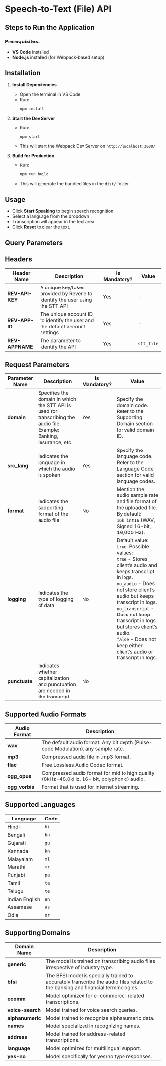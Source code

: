 # Speech-to-Text (File) API

## Steps to Run the Application

### Prerequisites:

- **VS Code** installed
- **Node.js** installed (for Webpack-based setup)

## Installation

1. **Install Dependencies**

   - Open the terminal in VS Code
   - Run:
     ```sh
     npm install
     ```

2. **Start the Dev Server**

   - Run:
     ```sh
     npm start
     ```
   - This will start the Webpack Dev Server on `http://localhost:3000/`

3. **Build for Production**

   - Run:
     ```sh
     npm run build
     ```
   - This will generate the bundled files in the `dist/` folder

## Usage

- Click **Start Speaking** to begin speech recognition.
- Select a language from the dropdown .
- Transcription will appear in the text area.
- Click **Reset** to clear the text.

## Query Parameters

## Headers

| Header Name     | Description                                                                   | Is Mandatory? | Value      |
| --------------- | ----------------------------------------------------------------------------- | ------------- | ---------- |
| **REV-API-KEY** | A unique key/token provided by Reverie to identify the user using the STT API | Yes           | -          |
| **REV-APP-ID**  | The unique account ID to identify the user and the default account settings   | Yes           | -          |
| **REV-APPNAME** | The parameter to identify the API                                             | Yes           | `stt_file` |

## Request Parameters

| Parameter Name | Description                                                                                                          | Is Mandatory? | Value                                                                                                                                                                                                                                                                                                                                                |
| -------------- | -------------------------------------------------------------------------------------------------------------------- | ------------- | ---------------------------------------------------------------------------------------------------------------------------------------------------------------------------------------------------------------------------------------------------------------------------------------------------------------------------------------------------- |
| **domain**     | Specifies the domain in which the STT API is used for transcribing the audio file. Example: Banking, Insurance, etc. | Yes           | Specify the domain code. Refer to the Supporting Domain section for valid domain ID.                                                                                                                                                                                                                                                                 |
| **src_lang**   | Indicates the language in which the audio is spoken                                                                  | Yes           | Specify the language code. Refer to the Language Code section for valid language codes.                                                                                                                                                                                                                                                              |
| **format**     | Indicates the supporting format of the audio file                                                                    | No            | Mention the audio sample rate and file format of the uploaded file. By default: `16k_int16` (WAV, Signed 16-bit, 16,000 Hz).                                                                                                                                                                                                                         |
| **logging**    | Indicates the type of logging of data                                                                                | No            | Default value: `true`. Possible values: <br> `true` - Stores client’s audio and keeps transcript in logs. <br> `no_audio` - Does not store client’s audio but keeps transcript in logs. <br> `no_transcript` - Does not keep transcript in logs but stores client’s audio. <br> `false` - Does not keep either client’s audio or transcript in logs. |
| **punctuate**  | Indicates whether capitalization and punctuation are needed in the transcript                                        | No            |

## Supported Audio Formats

| Audio Format   | Description                                                                                |
| -------------- | ------------------------------------------------------------------------------------------ |
| **wav**        | The default audio format. Any bit depth (Pulse-code Modulation), any sample rate.          |
| **mp3**        | Compressed audio file in .mp3 format.                                                      |
| **flac**       | Free Lossless Audio Codec format.                                                          |
| **ogg_opus**   | Compressed audio format for mid to high quality (8kHz-48.0kHz, 16+ bit, polyphonic) audio. |
| **ogg_vorbis** | Format that is used for internet streaming.                                                |

## Supported Languages

| Language       | Code |
| -------------- | ---- |
| Hindi          | `hi` |
| Bengali        | `bn` |
| Gujarati       | `gu` |
| Kannada        | `kn` |
| Malayalam      | `ml` |
| Marathi        | `mr` |
| Punjabi        | `pa` |
| Tamil          | `ta` |
| Telugu         | `te` |
| Indian English | `en` |
| Assamese       | `as` |
| Odia           | `or` |

## Supporting Domains

| Domain Name      | Description                                                                                                                      |
| ---------------- | -------------------------------------------------------------------------------------------------------------------------------- |
| **generic**      | The model is trained on transcribing audio files irrespective of industry type.                                                  |
| **bfsi**         | The BFSI model is specially trained to accurately transcribe the audio files related to the banking and financial terminologies. |
| **ecomm**        | Model optimized for e-commerce-related transcriptions.                                                                           |
| **voice-search** | Model trained for voice search queries.                                                                                          |
| **alphanumeric** | Model trained to recognize alphanumeric data.                                                                                    |
| **names**        | Model specialized in recognizing names.                                                                                          |
| **address**      | Model trained for address-related transcriptions.                                                                                |
| **language**     | Model optimized for multilingual support.                                                                                        |
| **yes-no**       | Model specifically for yes/no type responses.                                                                                    |
